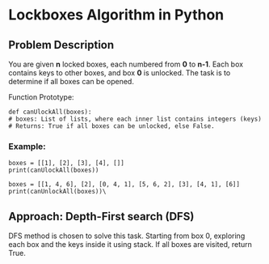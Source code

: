 # Lockboxes Algorithm in Python

## Problem Description
You are given **n** locked boxes, each numbered from **0** to **n-1**.
Each box contains keys to other boxes, and box **0** is unlocked. The task is to determine if all boxes can be opened.

Function Prototype:
```
def canUlockAll(boxes):
# boxes: List of lists, where each inner list contains integers (keys)
# Returns: True if all boxes can be unlocked, else False.
```

### Example:
```
boxes = [[1], [2], [3], [4], []]
print(canUlockAll(boxes))

boxes = [[1, 4, 6], [2], [0, 4, 1], [5, 6, 2], [3], [4, 1], [6]]
print(canUnlockAll(boxes))\
```

## Approach: Depth-First search (DFS)
DFS method is chosen to solve this task. Starting from box 0, exploring each box and the keys inside it using stack. If all boxes are visited, return True.
